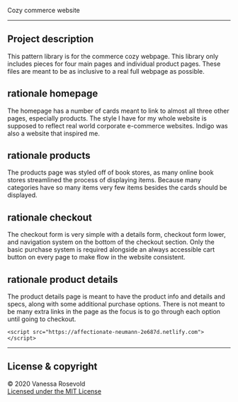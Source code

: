 
Cozy commerce website

---

## Project description
This pattern library is for the commerce cozy webpage. This library only includes pieces for four main pages and individual product pages. These files are meant to be as inclusive to a real full webpage as possible.

## rationale homepage
The homepage has a number of cards meant to link to almost all three other pages, especially products. The style I have for my whole website is supposed to reflect real world corporate e-commerce websites. Indigo was also a website that inspired me.

## rationale products
The products page was styled off of book stores, as many online book stores streamlined the process of displaying items. Because many categories have so many items very few items besides the cards should be displayed.

## rationale checkout
The checkout form is very simple with a details form, checkout form lower, and navigation system on the bottom of the checkout section. Only the basic purchase system is required alongside an always accessible cart button on every page to make flow in the website consistent.

## rationale product details
The product details page is meant to have the product info and details and specs, along with some additional purchase options.
There is not meant to be many extra links in the page as the focus is to go through each option until going to checkout.

```Netlify
<script src="https://affectionate-neumann-2e687d.netlify.com"></script>
```

---

## License & copyright

© 2020 Vanessa Rosevold
<br>[Licensed under the MIT License](LICENSE)
